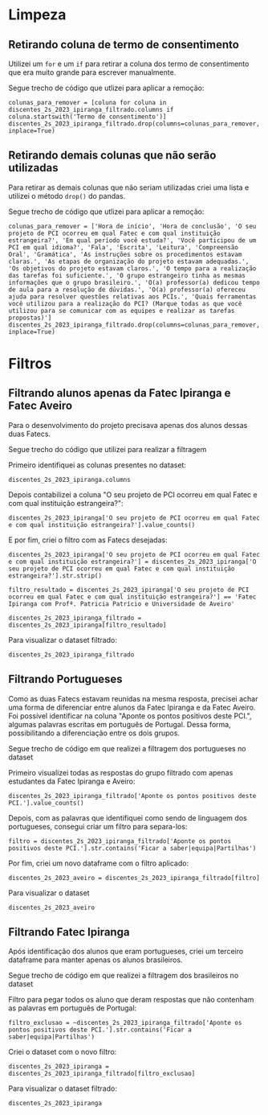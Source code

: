 # Limpeza

## Retirando coluna de termo de consentimento
Utilizei um ``` for ``` e um ```if``` para retirar a coluna dos termo de consentimento que era muito grande para escrever manualmente.

Segue trecho de código que utlizei para aplicar a remoção:

```
colunas_para_remover = [coluna for coluna in discentes_2s_2023_ipiranga_filtrado.columns if coluna.startswith('Termo de consentimento')]
discentes_2s_2023_ipiranga_filtrado.drop(columns=colunas_para_remover, inplace=True)
```
## Retirando demais colunas que não serão utilizadas
Para retirar as demais colunas que não seriam utilizadas criei uma lista e utilizei o método ```drop()``` do pandas.

Segue trecho de código que utlizei para aplicar a remoção:

```
colunas_para_remover = ['Hora de início', 'Hora de conclusão', 'O seu projeto de PCI ocorreu em qual Fatec e com qual instituição estrangeira?', 'Em qual período você estuda?', 'Você participou de um PCI em qual idioma?', 'Fala', 'Escrita', 'Leitura', 'Compreensão Oral', 'Gramática', 'As instruções sobre os procedimentos estavam claras.', 'As etapas de organização do projeto estavam adequadas.', 'Os objetivos do projeto estavam claros.', 'O tempo para a realização das tarefas foi suficiente.', 'O grupo estrangeiro tinha as mesmas informações que o grupo brasileiro.', 'O(a) professor(a) dedicou tempo de aula para a resolução de dúvidas.', 'O(a) professor(a) ofereceu ajuda para resolver questões relativas aos PCIs.', 'Quais ferramentas você utilizou para a realização do PCI? (Marque todas as que você utilizou para se comunicar com as equipes e realizar as tarefas propostas)']
discentes_2s_2023_ipiranga_filtrado.drop(columns=colunas_para_remover, inplace=True)
```

# Filtros

## Filtrando alunos apenas da Fatec Ipiranga e Fatec Aveiro
Para o desenvolvimento do projeto precisava apenas dos alunos dessas duas Fatecs.

Segue trecho do código que utilizei para realizar a filtragem

Primeiro identifiquei as colunas presentes no dataset:

```
discentes_2s_2023_ipiranga.columns
```

Depois contabilizei a coluna "O seu projeto de PCI ocorreu em qual Fatec e com qual instituição estrangeira?":

```
discentes_2s_2023_ipiranga['O seu projeto de PCI ocorreu em qual Fatec e com qual instituição estrangeira?'].value_counts()
```

E por fim, criei o filtro com as Fatecs desejadas:

```
discentes_2s_2023_ipiranga['O seu projeto de PCI ocorreu em qual Fatec e com qual instituição estrangeira?'] = discentes_2s_2023_ipiranga['O seu projeto de PCI ocorreu em qual Fatec e com qual instituição estrangeira?'].str.strip()

filtro_resultado = discentes_2s_2023_ipiranga['O seu projeto de PCI ocorreu em qual Fatec e com qual instituição estrangeira?'] == 'Fatec Ipiranga com Profª. Patricia Patrício e Universidade de Aveiro'

discentes_2s_2023_ipiranga_filtrado = discentes_2s_2023_ipiranga[filtro_resultado]
```

Para visualizar o dataset filtrado:

```
discentes_2s_2023_ipiranga_filtrado
```

## Filtrando Portugueses
Como as duas Fatecs estavam reunidas na mesma resposta, precisei achar uma forma de diferenciar entre alunos da Fatec Ipiranga e da Fatec Aveiro. Foi possível identificar na coluna "Aponte os pontos positivos deste PCI.", algumas palavras escritas em português de Portugal.
Dessa forma, possibilitando a diferenciação entre os dois grupos.

Segue trecho de código em que realizei a filtragem dos portugueses no dataset

Primeiro visualizei todas as respostas do grupo filtrado com apenas estudantes da Fatec Ipiranga e Aveiro:

```
discentes_2s_2023_ipiranga_filtrado['Aponte os pontos positivos deste PCI.'].value_counts()
```

Depois, com as palavras que identifiquei como sendo de linguagem dos portugueses, consegui criar um filtro para separa-los:

```
filtro = discentes_2s_2023_ipiranga_filtrado['Aponte os pontos positivos deste PCI.'].str.contains('Ficar a saber|equipa|Partilhas')
```

Por fim, criei um novo dataframe com o filtro aplicado:

```
discentes_2s_2023_aveiro = discentes_2s_2023_ipiranga_filtrado[filtro]
```
Para visualizar o dataset

```
discentes_2s_2023_aveiro
```

## Filtrando Fatec Ipiranga
Após identificação dos alunos que eram portugueses, criei um terceiro dataframe para manter apenas os alunos brasileiros.

Segue trecho de código em que realizei a filtragem dos brasileiros no dataset

Filtro para pegar todos os aluno que deram respostas que não contenham as palavras em português de Portugal:

```
filtro_exclusao = ~discentes_2s_2023_ipiranga_filtrado['Aponte os pontos positivos deste PCI.'].str.contains('Ficar a saber|equipa|Partilhas')
```

Criei o dataset com o novo filtro:

```
discentes_2s_2023_ipiranga = discentes_2s_2023_ipiranga_filtrado[filtro_exclusao]
```

Para visualizar o dataset filtrado:

```
discentes_2s_2023_ipiranga
```
